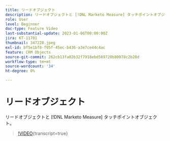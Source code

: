```yaml
---
title: リードオブジェクト
description: リードオブジェクトと [!DNL Marketo Measure] タッチポイントオブジェクト。
role: User
level: Beginner
doc-type: Feature Video
last-substantial-update: 2023-01-06T00:00:00Z
jira: KT-11701
thumbnail: 347228.jpeg
exl-id: bf5e1bf8-f95f-45ec-b436-a3e7ce44c4ac
feature: CRM Objects
source-git-commit: 262cb13fa02b32f7918ebd569720b80078c2b28d
workflow-type: tm+mt
source-wordcount: '34'
ht-degree: 0%

---
```


# リードオブジェクト

リードオブジェクトと [!DNL Marketo Measure] タッチポイントオブジェクト。

>[!VIDEO](https://video.tv.adobe.com/v/347228/?learn=on){transcript=true}
